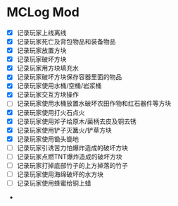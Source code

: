 # MCLog Mod

- [x] 记录玩家上线离线 
- [x] 记录玩家死亡及背包物品和装备物品 
- [x] 记录玩家放置方块
- [x] 记录玩家破坏方块
- [x] 记录玩家用方块填充水
- [x] 记录玩家破坏方块保存容器里面的物品
- [x] 记录玩家使用水桶/空桶/岩浆桶
- [x] 记录玩家交互方块操作
- [ ] 记录玩家使用水桶放置水破坏农田作物和红石器件等方块
- [x] 记录玩家使用打火石点火
- [x] 记录玩家使用斧子给原木/菌柄去皮及铜去锈
- [x] 记录玩家使用铲子灭篝火/铲草方块
- [x] 记录玩家使用锄头锄地
- [ ] 记录玩家引诱苦力怕爆炸造成的破坏方块
- [ ] 记录玩家点燃TNT爆炸造成的破坏方块
- [ ] 记录玩家打掉底部竹子的上方掉落的竹子
- [ ] 记录玩家使用海绵破坏的水方块
- [ ] 记录玩家使用蜂蜜给铜上蜡
- 
